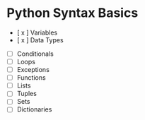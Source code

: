 # Python Syntax Basics

- [ x ] Variables
- [ x ] Data Types
- [ ] Conditionals
- [ ] Loops
- [ ] Exceptions
- [ ] Functions
- [ ] Lists
- [ ] Tuples
- [ ] Sets
- [ ] Dictionaries
